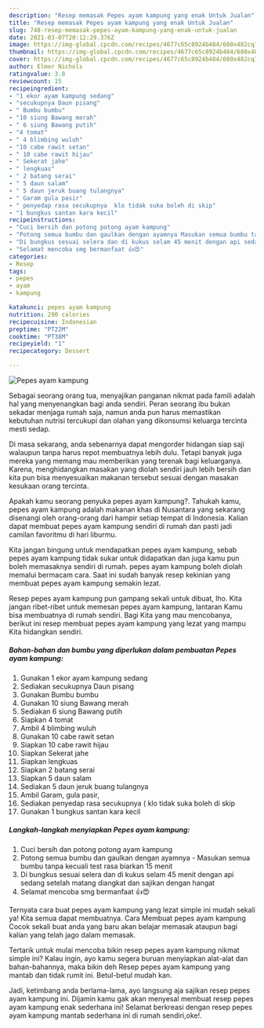 ```yaml
---
description: "Resep memasak Pepes ayam kampung yang enak Untuk Jualan"
title: "Resep memasak Pepes ayam kampung yang enak Untuk Jualan"
slug: 748-resep-memasak-pepes-ayam-kampung-yang-enak-untuk-jualan
date: 2021-03-07T20:12:29.376Z
image: https://img-global.cpcdn.com/recipes/4677c65c8924b484/680x482cq70/pepes-ayam-kampung-foto-resep-utama.jpg
thumbnail: https://img-global.cpcdn.com/recipes/4677c65c8924b484/680x482cq70/pepes-ayam-kampung-foto-resep-utama.jpg
cover: https://img-global.cpcdn.com/recipes/4677c65c8924b484/680x482cq70/pepes-ayam-kampung-foto-resep-utama.jpg
author: Elmer Nichols
ratingvalue: 3.8
reviewcount: 15
recipeingredient:
- "1 ekor ayam kampung sedang"
- "secukupnya Daun pisang"
- " Bumbu bumbu"
- "10 siung Bawang merah"
- " 6 siung Bawang putih"
- "4 tomat"
- " 4 blimbing wuluh"
- "10 cabe rawit setan"
- " 10 cabe rawit hijau"
- " Sekerat jahe"
- " lengkuas"
- " 2 batang serai"
- " 5 daun salam"
- " 5 daun jeruk buang tulangnya"
- " Garam gula pasir"
- " penyedap rasa secukupnya  klo tidak suka boleh di skip"
- "1 bungkus santan kara kecil"
recipeinstructions:
- "Cuci bersih dan potong potong ayam kampung"
- "Potong semua bumbu dan gaulkan dengan ayamnya Masukan semua bumbu tanpa kecuali test rasa biarkan 15 menit"
- "Di bungkus sesuai selera dan di kukus selam 45 menit dengan api sedang setelah matang diangkat dan sajikan dengan hangat"
- "Selamat mencoba smg bermanfaat 👍😍"
categories:
- Resep
tags:
- pepes
- ayam
- kampung

katakunci: pepes ayam kampung 
nutrition: 290 calories
recipecuisine: Indonesian
preptime: "PT22M"
cooktime: "PT38M"
recipeyield: "1"
recipecategory: Dessert

---
```



![Pepes ayam kampung](https://img-global.cpcdn.com/recipes/4677c65c8924b484/680x482cq70/pepes-ayam-kampung-foto-resep-utama.jpg)

Sebagai seorang orang tua, menyajikan panganan nikmat pada famili adalah hal yang menyenangkan bagi anda sendiri. Peran seorang ibu bukan sekadar menjaga rumah saja, namun anda pun harus memastikan kebutuhan nutrisi tercukupi dan olahan yang dikonsumsi keluarga tercinta mesti sedap.

Di masa  sekarang, anda sebenarnya dapat mengorder hidangan siap saji walaupun tanpa harus repot membuatnya lebih dulu. Tetapi banyak juga mereka yang memang mau memberikan yang terenak bagi keluarganya. Karena, menghidangkan masakan yang diolah sendiri jauh lebih bersih dan kita pun bisa menyesuaikan makanan tersebut sesuai dengan masakan kesukaan orang tercinta. 



Apakah kamu seorang penyuka pepes ayam kampung?. Tahukah kamu, pepes ayam kampung adalah makanan khas di Nusantara yang sekarang disenangi oleh orang-orang dari hampir setiap tempat di Indonesia. Kalian dapat membuat pepes ayam kampung sendiri di rumah dan pasti jadi camilan favoritmu di hari liburmu.

Kita jangan bingung untuk mendapatkan pepes ayam kampung, sebab pepes ayam kampung tidak sukar untuk didapatkan dan juga kamu pun boleh memasaknya sendiri di rumah. pepes ayam kampung boleh diolah memalui bermacam cara. Saat ini sudah banyak resep kekinian yang membuat pepes ayam kampung semakin lezat.

Resep pepes ayam kampung pun gampang sekali untuk dibuat, lho. Kita jangan ribet-ribet untuk memesan pepes ayam kampung, lantaran Kamu bisa membuatnya di rumah sendiri. Bagi Kita yang mau mencobanya, berikut ini resep membuat pepes ayam kampung yang lezat yang mampu Kita hidangkan sendiri.

<!--inarticleads1-->

##### Bahan-bahan dan bumbu yang diperlukan dalam pembuatan Pepes ayam kampung:

1. Gunakan 1 ekor ayam kampung sedang
1. Sediakan secukupnya Daun pisang
1. Gunakan  Bumbu bumbu
1. Gunakan 10 siung Bawang merah
1. Sediakan  6 siung Bawang putih
1. Siapkan 4 tomat
1. Ambil  4 blimbing wuluh
1. Gunakan 10 cabe rawit setan
1. Siapkan  10 cabe rawit hijau
1. Siapkan  Sekerat jahe
1. Siapkan  lengkuas
1. Siapkan  2 batang serai
1. Siapkan  5 daun salam
1. Sediakan  5 daun jeruk buang tulangnya
1. Ambil  Garam, gula pasir,
1. Sediakan  penyedap rasa secukupnya ( klo tidak suka boleh di skip
1. Gunakan 1 bungkus santan kara kecil




<!--inarticleads2-->

##### Langkah-langkah menyiapkan Pepes ayam kampung:

1. Cuci bersih dan potong potong ayam kampung
1. Potong semua bumbu dan gaulkan dengan ayamnya - Masukan semua bumbu tanpa kecuali test rasa biarkan 15 menit
1. Di bungkus sesuai selera dan di kukus selam 45 menit dengan api sedang setelah matang diangkat dan sajikan dengan hangat
1. Selamat mencoba smg bermanfaat 👍😍




Ternyata cara buat pepes ayam kampung yang lezat simple ini mudah sekali ya! Kita semua dapat membuatnya. Cara Membuat pepes ayam kampung Cocok sekali buat anda yang baru akan belajar memasak ataupun bagi kalian yang telah jago dalam memasak.

Tertarik untuk mulai mencoba bikin resep pepes ayam kampung nikmat simple ini? Kalau ingin, ayo kamu segera buruan menyiapkan alat-alat dan bahan-bahannya, maka bikin deh Resep pepes ayam kampung yang mantab dan tidak rumit ini. Betul-betul mudah kan. 

Jadi, ketimbang anda berlama-lama, ayo langsung aja sajikan resep pepes ayam kampung ini. Dijamin kamu gak akan menyesal membuat resep pepes ayam kampung enak sederhana ini! Selamat berkreasi dengan resep pepes ayam kampung mantab sederhana ini di rumah sendiri,oke!.

